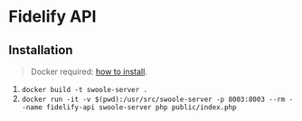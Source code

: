 # Fidelify API

## Installation

> Docker required: [how to install](https://docs.docker.com/engine/install/ubuntu/).

1. `docker build -t swoole-server .`
2. `docker run -it -v $(pwd):/usr/src/swoole-server -p 8003:8003 --rm --name fidelify-api swoole-server php public/index.php`
